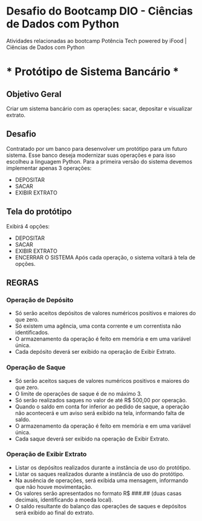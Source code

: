 # Desafio do Bootcamp DIO - Ciências de Dados com Python
Atividades relacionadas ao bootcamp Potência Tech powered by iFood | Ciências de Dados com Python

#  * Protótipo de Sistema Bancário *

## Objetivo Geral
Criar um sistema bancário com as operações: sacar, depositar e visualizar extrato.

## Desafio
Contratado por um banco para desenvolver um protótipo para um futuro sistema. 
Esse banco deseja modernizar suas operações e para isso escolheu a linguagem Python.
Para a primeira versão do sistema devemos implementar apenas 3 operações:
- DEPOSITAR
- SACAR
- EXIBIR EXTRATO

## Tela do protótipo
Exibirá 4 opções:
  - DEPOSITAR
  - SACAR
  - EXIBIR EXTRATO
  - ENCERRAR O SISTEMA
Após cada operação, o sistema voltará à tela de opções.

## REGRAS
### Operação de Depósito
- Só serão aceitos depósitos de valores numéricos positivos e maiores do que zero.
- Só existem uma agência, uma conta corrente e um correntista não identificados.
- O armazenamento da operação é feito em memória e em uma variável única.
- Cada depósito deverá ser exibido na operação de Exibir Extrato.

### Operação de Saque
- Só serão aceitos saques de valores numéricos positivos e maiores do que zero.
- O limite de operações de saque é de no máximo 3.
- Só serão realizados saques no valor de até R$ 500,00 por operação.
- Quando o saldo em conta for inferior ao pedido de saque, a operação não acontecerá 
  e um aviso será exibido na tela, informando falta de saldo.
- O armazenamento da operação é feito em memória e em uma variável única.
- Cada saque deverá ser exibido na operação de Exibir Extrato.

### Operação de Exibir Extrato
- Listar os depósitos realizados durante a instância de uso do protótipo.
- Listar os saques realizados durante a instância de uso do protótipo.
- Na ausência de operações, será exibida uma mensagem, informando que não houve movimentação.
- Os valores serão apresentados no formato R$ ###.## (duas casas decimais, identificando a moeda local).
- O saldo resultante do balanço das operações de saques e depósitos será exibido ao final do extrato.
